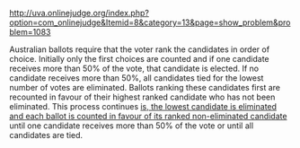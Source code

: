 http://uva.onlinejudge.org/index.php?option=com_onlinejudge&Itemid=8&category=13&page=show_problem&problem=1083

Australian ballots require that the voter rank the candidates in order of choice. Initially only the first choices are counted and if one candidate receives more than 50% of the vote, that candidate is elected. If no candidate receives more than 50%, all candidates tied for the lowest number of votes are eliminated. Ballots ranking these candidates first are recounted in favour of their highest ranked candidate who has not been eliminated. This process continues [is, the lowest candidate is eliminated and each ballot is counted in favour of its ranked non-eliminated candidate](that.md) until one candidate receives more than 50% of the vote or until all candidates are tied.